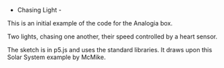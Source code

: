 - Chasing Light -

This is an initial example of the code for the Analogia box.

Two lights, chasing one another, their speed controlled by a heart sensor. 

The sketch is in p5.js and uses the standard libraries. It draws upon this Solar System example by McMike.

